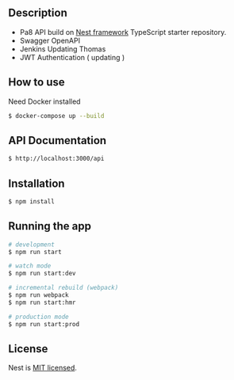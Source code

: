 ## Description

* Pa8 API build on [Nest framework](https://github.com/nestjs/nest)  TypeScript starter repository.
* Swagger OpenAPI
* Jenkins Updating Thomas
* JWT Authentication ( updating )

## How to use
Need Docker installed
```bash
$ docker-compose up --build
```

## API Documentation

```bash
$ http://localhost:3000/api
```

## Installation

```bash
$ npm install
```

## Running the app

```bash
# development
$ npm run start

# watch mode
$ npm run start:dev

# incremental rebuild (webpack)
$ npm run webpack
$ npm run start:hmr

# production mode
$ npm run start:prod
```

## License

  Nest is [MIT licensed](LICENSE).

